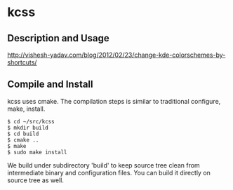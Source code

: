 kcss
====

Description and Usage
---------------------
http://vishesh-yadav.com/blog/2012/02/23/change-kde-colorschemes-by-shortcuts/

Compile and Install
-------------------

kcss uses cmake. The compilation steps is similar to traditional configure,
make, install.

    $ cd ~/src/kcss
    $ mkdir build
    $ cd build
    $ cmake ..
    $ make
    $ sudo make install

We build under subdirectory 'build' to keep source tree clean from intermediate
binary and configuration files. You can build it directly on source tree as
well. 

